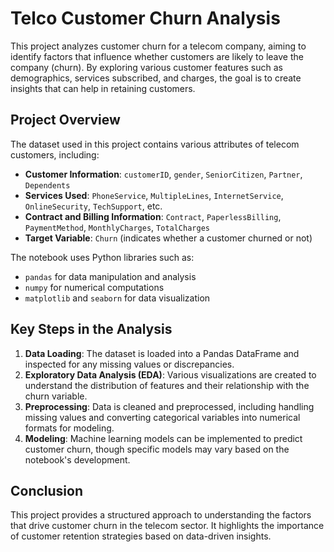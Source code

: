 # Telco Customer Churn Analysis

This project analyzes customer churn for a telecom company, aiming to identify factors that influence whether customers are likely to leave the company (churn). By exploring various customer features such as demographics, services subscribed, and charges, the goal is to create insights that can help in retaining customers.

## Project Overview

The dataset used in this project contains various attributes of telecom customers, including:

- **Customer Information**: `customerID`, `gender`, `SeniorCitizen`, `Partner`, `Dependents`
- **Services Used**: `PhoneService`, `MultipleLines`, `InternetService`, `OnlineSecurity`, `TechSupport`, etc.
- **Contract and Billing Information**: `Contract`, `PaperlessBilling`, `PaymentMethod`, `MonthlyCharges`, `TotalCharges`
- **Target Variable**: `Churn` (indicates whether a customer churned or not)

The notebook uses Python libraries such as:
- `pandas` for data manipulation and analysis
- `numpy` for numerical computations
- `matplotlib` and `seaborn` for data visualization

## Key Steps in the Analysis

1. **Data Loading**: The dataset is loaded into a Pandas DataFrame and inspected for any missing values or discrepancies.
2. **Exploratory Data Analysis (EDA)**: Various visualizations are created to understand the distribution of features and their relationship with the churn variable.
3. **Preprocessing**: Data is cleaned and preprocessed, including handling missing values and converting categorical variables into numerical formats for modeling.
4. **Modeling**: Machine learning models can be implemented to predict customer churn, though specific models may vary based on the notebook's development.

## Conclusion

This project provides a structured approach to understanding the factors that drive customer churn in the telecom sector. It highlights the importance of customer retention strategies based on data-driven insights.
